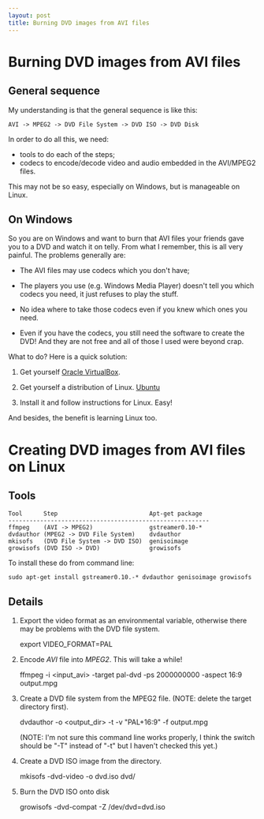 ```yaml
---
layout: post
title: Burning DVD images from AVI files
---
```

# Burning DVD images from AVI files #
 
## General sequence ##

My understanding is that  the general sequence is like this:

    AVI -> MPEG2 -> DVD File System -> DVD ISO -> DVD Disk

In order to do all this, we need:

-   tools to do each of the steps;
-   codecs to encode/decode video and audio embedded in the AVI/MPEG2 files.

This may not be so easy, especially on Windows, but is manageable on Linux.

## On Windows ##

So you are on Windows and want to burn that AVI files your friends gave you to
a DVD and watch it on telly. From what I remember, this is all very painful.
The problems generally are:

-   The AVI files may use codecs which you don't have;

-   The players you use (e.g. Windows Media Player) doesn't tell you which
    codecs you need, it just refuses to play the stuff.

-   No idea where to take those codecs even if you knew which ones you need.

-   Even if you have the codecs, you still need the software to create the DVD!
    And they are not free and all of those I used were beyond crap.

What to do? Here is a quick solution:

1.  Get yourself [Oracle VirtualBox](http://www.virtualbox.org/).

2.  Get yourself a distribution of Linux. [Ubuntu](http://www.ubuntu.com/download)

3.  Install it and follow instructions for Linux. Easy!

And besides, the benefit is learning Linux too.


# Creating DVD images from AVI files on Linux #
## Tools ##

    Tool      Step                          Apt-get package
    ---------------------------------------------------------
    ffmpeg    (AVI -> MPEG2)                gstreamer0.10-*
    dvdauthor (MPEG2 -> DVD File System)    dvdauthor
    mkisofs   (DVD File System -> DVD ISO)  genisoimage
    growisofs (DVD ISO -> DVD)              growisofs

To install these do from command line:

    sudo apt-get install gstreamer0.10.-* dvdauthor genisoimage growisofs


## Details ##

1. Export the video format as an environmental variable, otherwise there may
   be problems with the DVD file system.

    export VIDEO_FORMAT=PAL

2. Encode _AVI_ file into _MPEG2_. This will take a while!

    ffmpeg -i <input_avi> -target pal-dvd -ps 2000000000 -aspect 16:9 output.mpg

3. Create a DVD file system from the MPEG2 file. (NOTE: delete the target directory first).

    dvdauthor -o <output_dir> -t -v "PAL+16:9" -f output.mpg

    (NOTE: I'm not sure this command line works properly, I think the
    switch should be "-T" instead of "-t" but I haven't checked this yet.)

4. Create a DVD ISO image from the directory.

    mkisofs -dvd-video -o dvd.iso dvd/

5. Burn the DVD ISO onto disk

    growisofs -dvd-compat -Z /dev/dvd=dvd.iso





